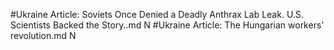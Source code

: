 #Ukraine
Article: Soviets Once Denied a Deadly Anthrax Lab Leak. U.S. Scientists Backed the Story..md N
#Ukraine
Article: The Hungarian workers' revolution.md N
